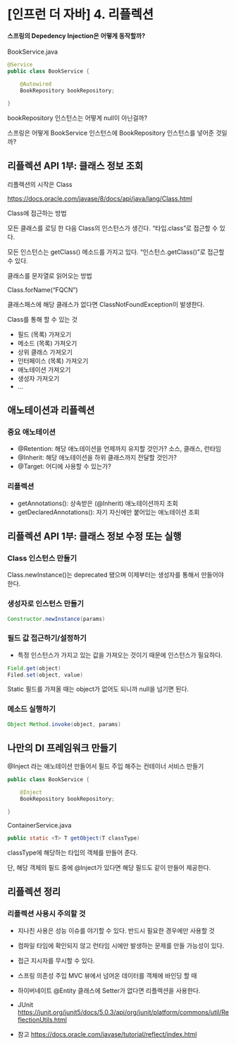 [인프런 더 자바] 4. 리플렉션
=================================

#### 스프링의 Depedency Injection은 어떻게 동작할까?

BookService.java
```java
@Service
public class BookService {

    @Autowired
    BookRepository bookRepository;

}
```
bookRepository 인스턴스는 어떻게 null이 아닌걸까?

스프링은 어떻게 BookService 인스턴스에 BookRepository 인스턴스를 넣어준 것일까?

## 리플렉션 API 1부: 클래스 정보 조회

리플렉션의 시작은 Class<T>

https://docs.oracle.com/javase/8/docs/api/java/lang/Class.html

Class<T>에 접근하는 방법

모든 클래스를 로딩 한 다음 Class<T>의 인스턴스가 생긴다. “타입.class”로 접근할 수 있다.

모든 인스턴스는 getClass() 메소드를 가지고 있다. “인스턴스.getClass()”로 접근할 수 있다.

클래스를 문자열로 읽어오는 방법

Class.forName(“FQCN”)

클래스패스에 해당 클래스가 없다면 ClassNotFoundException이 발생한다.

Class<T>를 통해 할 수 있는 것

- 필드 (목록) 가져오기
- 메소드 (목록) 가져오기
- 상위 클래스 가져오기
- 인터페이스 (목록) 가져오기
- 애노테이션 가져오기
- 생성자 가져오기
- ...

## 애노테이션과 리플렉션

### 중요 애노테이션

- @Retention: 해당 애노테이션을 언제까지 유지할 것인가? 소스, 클래스, 런타임
- @Inherit: 해당 애노테이션을 하위 클래스까지 전달할 것인가?
- @Target: 어디에 사용할 수 있는가?

### 리플렉션
- getAnnotations(): 상속받은 (@Inherit) 애노테이션까지 조회
- getDeclaredAnnotations(): 자기 자신에만 붙어있는 애노테이션 조회



## 리플렉션 API 1부: 클래스 정보 수정 또는 실행

### Class 인스턴스 만들기
Class.newInstance()는 deprecated 됐으며 이제부터는 생성자를 통해서 만들어야 한다. 

### 생성자로 인스턴스 만들기
```java
Constructor.newInstance(params)
```

### 필드 값 접근하기/설정하기
- 특정 인스턴스가 가지고 있는 값을 가져오는 것이기 때문에 인스턴스가 필요하다.
```java
Field.get(object)
Filed.set(object, value)
```
Static 필드를 가져올 때는 object가 없어도 되니까 null을 넘기면 된다.

### 메소드 실행하기
```java
Object Method.invoke(object, params)
```

## 나만의 DI 프레임워크 만들기

@Inject 라는 애노테이션 만들어서 필드 주입 해주는 컨테이너 서비스 만들기
```java
public class BookService {

    @Inject
    BookRepository bookRepository;

}
```

ContainerService.java
```java
public static <T> T getObject(T classType)
```
classType에 해당하는 타입의 객체를 만들어 준다.

단, 해당 객체의 필드 중에 @Inject가 있다면 해당 필드도 같이 만들어 제공한다.

## 리플렉션 정리

### 리플렉션 사용시 주의할 것
- 지나친 사용은 성능 이슈를 야기할 수 있다. 반드시 필요한 경우에만 사용할 것
- 컴파일 타임에 확인되지 않고 런타임 시에만 발생하는 문제를 만들 가능성이 있다.
- 접근 지시자를 무시할 수 있다.

- 스프링
의존성 주입
MVC 뷰에서 넘어온 데이터를 객체에 바인딩 할 때
- 하이버네이트
@Entity 클래스에 Setter가 없다면 리플렉션을 사용한다.
- JUnit
https://junit.org/junit5/docs/5.0.3/api/org/junit/platform/commons/util/ReflectionUtils.html

- 참고
https://docs.oracle.com/javase/tutorial/reflect/index.html


